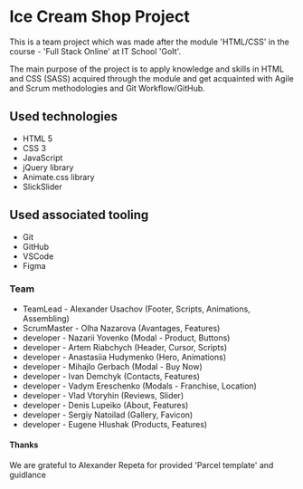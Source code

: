 # Ice Cream Shop Project

This is a team project which was made after the module 'HTML/CSS' in the
course - 'Full Stack Online' at IT School 'GoIt'.

The main purpose of the project is to apply knowledge and skills in HTML and CSS
(SASS) acquired through the module and get acquainted with Agile and Scrum
methodologies and Git Workflow/GitHub.

## Used technologies

- HTML 5
- CSS 3
- JavaScript
- jQuery library
- Animate.css library
- SlickSlider

## Used associated tooling

- Git
- GitHub
- VSCode
- Figma

### Team

- TeamLead - Alexander Usachov (Footer, Scripts, Animations, Assembling)
- ScrumMaster - Olha Nazarova (Avantages, Features)
- developer - Nazarii Yovenko (Modal - Product, Buttons)
- developer - Artem Riabchych (Header, Cursor, Scripts)
- developer - Anastasiia Hudymenko (Hero, Animations)
- developer - Mihajlo Gerbach (Modal - Buy Now)
- developer - Ivan Demchyk (Contacts, Features)
- developer - Vadym Ereschenko (Modals - Franchise, Location)
- developer - Vlad Vtoryhin (Reviews, Slider)
- developer - Denis Lupeiko (About, Features)
- developer - Sergiy Natoilad (Gallery, Favicon)
- developer - Eugene Hlushak (Products, Features)

#### Thanks

We are grateful to Alexander Repeta for provided 'Parcel template' and guidlance

